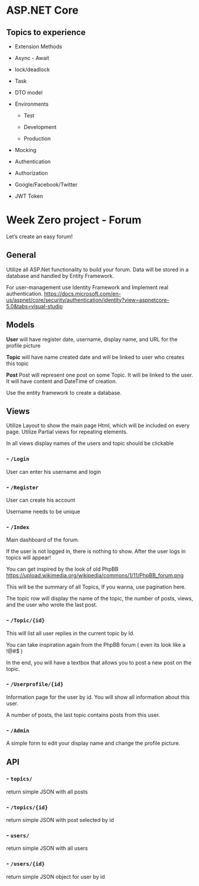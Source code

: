 
# ASP.NET Core

  

## Topics to experience

- Extension Methods

- Async - Await

- lock/deadlock

- Task<T>

- DTO model

- Environments

  - Test

  - Development

  - Production

- Mocking

- Authentication

- Authorization

- Google/Facebook/Twitter

- JWT Token


# Week Zero project - Forum

Let’s create an easy forum!

## General

Utilize all ASP.Net functionality to build your forum. Data will be stored in a database and handled by Entity Framework.

For user-management use Identity Framework and Implement real authentication. https://docs.microsoft.com/en-us/aspnet/core/security/authentication/identity?view=aspnetcore-5.0&tabs=visual-studio

## Models

**User** will have register date, username, display name, and URL for the profile picture

**Topic** will have name created date and will be linked to user who creates this topic

**Post** Post will represent one post on some Topic. It will be linked to the user. It will have content and DateTime of creation.

  

Use the entity framework to create a database.

  

## Views

  

Utilize Layout to show the main page Html, which will be included on every page. Utilize Partial views for repeating elements.

  

In all views display names of the users and topic should be clickable

  

### - `/Login`

  

User can enter his username and login

### - `/Register`

User can create his account

Username needs to be unique

### - `/Index`

Main dashboard of the forum.

If the user is not logged in, there is nothing to show. After the user logs in topics will appear!

  

You can get inspired by the look of old PhpBB https://upload.wikimedia.org/wikipedia/commons/1/11/PhpBB_forum.png

  

This will be the summary of all Topics, If you wanna, use pagination here.

  

The topic row will display the name of the topic, the number of posts, views, and the user who wrote the last post.

### - `/Topic/{id}`

This will list all user replies in the current topic by Id.

You can take inspiration again from the PhpBB forum ( even its look like a !@#$ )

In the end, you will have a textbox that allows you to post a new post on the topic.

### - `/Userprofile/{id}`

Information page for the user by id. You will show all information about this user.

A number of posts, the last topic contains posts from this user.

### - `/Admin`

A simple form to edit your display name and change the profile picture.

## API

### - `topics/`

return simple JSON with all posts

### - `/topics/{id}`

return simple JSON with post selected by id

### - `users/`

return simple JSON with all users

### - `/users/{id}`

return simple JSON object for user by id
